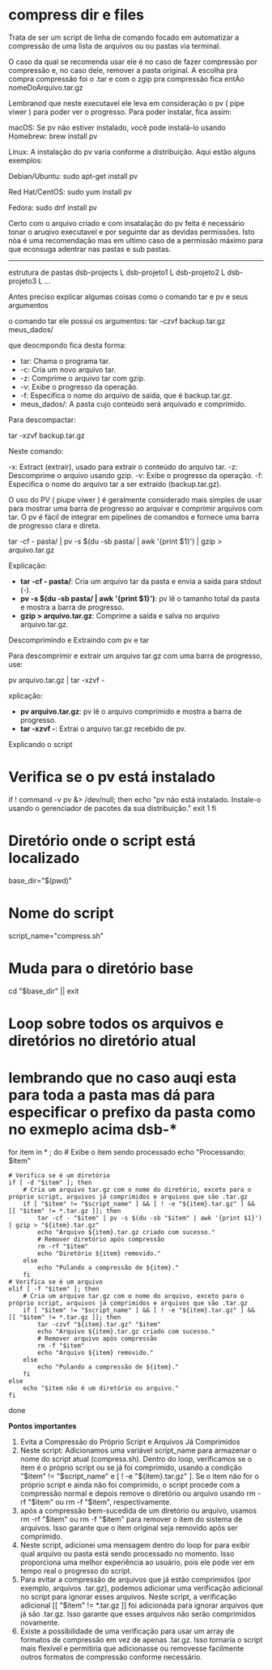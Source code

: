 # compress dir e files
Trata de ser um script de linha de comando focado em automatizar a compressão de uma lista de arquivos ou ou pastas via terminal. 

O caso da qual se recomenda usar ele é no caso de fazer compressão por compressão e, no caso dele, remover a pasta original. A escolha pra compra compressão foi o .tar e com o zgip pra compressão fica entÀo nomeDoArquivo.tar.gz

Lembranod que neste executavel ele leva em consideração o pv ( pipe viwer ) para poder ver o progresso. Para poder instalar, fica assim: 

macOS: Se pv não estiver instalado, você pode instalá-lo usando Homebrew:
brew install pv


Linux: A instalação do pv varia conforme a distribuição. Aqui estão alguns exemplos:

Debian/Ubuntu:
sudo apt-get install pv

Red Hat/CentOS:
sudo yum install pv

Fedora:
sudo dnf install pv

Certo com o arquivo criado e com insatalação do pv feita é necessário tonar o aruqivo executavel e por seguinte dar as devidas permissões. Isto nòa é uma recomendação mas em ultimo caso de a permissão máximo para que econsuga adentrar nas pastas e sub pastas.

-------------------------------------------------------

estrutura de pastas
dsb-projects
L dsb-projeto1
L dsb-projeto2
L dsb-projeto3
L ... 

Antes preciso explicar algumas coisas como o comando tar e pv e seus argumentos

o comando tar ele possui os argumentos:
tar -czvf backup.tar.gz meus_dados/

que deocmpondo fica desta forma: 

- tar: Chama o programa tar.
- -c: Cria um novo arquivo tar.
- -z: Comprime o arquivo tar com gzip.
- -v: Exibe o progresso da operação.
- -f: Especifica o nome do arquivo de saída, que é backup.tar.gz.
- meus_dados/: A pasta cujo conteúdo será arquivado e comprimido.

Para descompactar:

tar -xzvf backup.tar.gz

Neste comando:

-x: Extract (extrair), usado para extrair o conteúdo do arquivo tar.
-z: Descomprime o arquivo usando gzip.
-v: Exibe o progresso da operação.
-f: Especifica o nome do arquivo tar a ser extraído (backup.tar.gz).


O uso do PV ( piupe viwer ) é geralmente considerado mais simples de usar para mostrar uma barra de progresso ao arquivar e comprimir arquivos com tar. O pv é fácil de integrar em pipelines de comandos e fornece uma barra de progresso clara e direta.

tar -cf - pasta/ | pv -s $(du -sb pasta/ | awk '{print $1}') | gzip > arquivo.tar.gz

Explicação:

- **tar -cf - pasta/**: Cria um arquivo tar da pasta e envia a saída para stdout (-).
- **pv -s $(du -sb pasta/ | awk '{print $1}')**: pv lê o tamanho total da pasta e mostra a barra de progresso.
- **gzip > arquivo.tar.gz**: Comprime a saída e salva no arquivo arquivo.tar.gz.


Descomprimindo e Extraindo com pv e tar

Para descomprimir e extrair um arquivo tar.gz com uma barra de progresso, use:

pv arquivo.tar.gz | tar -xzvf -

xplicação:

- **pv arquivo.tar.gz**: pv lê o arquivo comprimido e mostra a barra de progresso.
- **tar -xzvf -**: Extrai o arquivo tar.gz recebido de pv.





Explicando o script

# Verifica se o pv está instalado
if ! command -v pv &> /dev/null; then
    echo "pv não está instalado. Instale-o usando o gerenciador de pacotes da sua distribuição."
    exit 1
fi

# Diretório onde o script está localizado
base_dir="$(pwd)"

# Nome do script
script_name="compress.sh"

# Muda para o diretório base
cd "$base_dir" || exit

# Loop sobre todos os arquivos e diretórios no diretório atual
# lembrando que no caso auqi esta para toda a pasta mas dá para especificar o  prefixo da pasta como no exmeplo acima dsb-*
for item in * ; do 
    # Exibe o item sendo processado
    echo "Processando: $item"

    # Verifica se é um diretório
    if [ -d "$item" ]; then
        # Cria um arquivo tar.gz com o nome do diretório, exceto para o próprio script, arquivos já comprimidos e arquivos que são .tar.gz
        if [ "$item" != "$script_name" ] && [ ! -e "${item}.tar.gz" ] && [[ "$item" != *.tar.gz ]]; then
            tar -cf - "$item" | pv -s $(du -sb "$item" | awk '{print $1}') | gzip > "${item}.tar.gz"
            echo "Arquivo ${item}.tar.gz criado com sucesso."
            # Remover diretório após compressão
            rm -rf "$item"
            echo "Diretório ${item} removido."
        else
            echo "Pulando a compressão de ${item}."
        fi
    # Verifica se é um arquivo
    elif [ -f "$item" ]; then
        # Cria um arquivo tar.gz com o nome do arquivo, exceto para o próprio script, arquivos já comprimidos e arquivos que são .tar.gz
        if [ "$item" != "$script_name" ] && [ ! -e "${item}.tar.gz" ] && [[ "$item" != *.tar.gz ]]; then
            tar -czvf "${item}.tar.gz" "$item"
            echo "Arquivo ${item}.tar.gz criado com sucesso."
            # Remover arquivo após compressão
            rm -f "$item"
            echo "Arquivo ${item} removido."
        else
            echo "Pulando a compressão de ${item}."
        fi
    else
        echo "$item não é um diretório ou arquivo."
    fi
done

**Pontos importantes**

1. Evita a Compressão do Próprio Script e Arquivos Já Comprimidos
2. Neste script: Adicionamos uma variável script_name para armazenar o nome do script atual (compress.sh). Dentro do loop, verificamos se o item é o próprio script ou se já foi comprimido, usando a condição "$item" != "$script_name" e [ ! -e "${item}.tar.gz" ]. Se o item não for o próprio script e ainda não foi comprimido, o script procede com a compressão normal e depois remove o diretório ou arquivo usando rm -rf "$item" ou rm -f "$item", respectivamente.
3. após a compressão bem-sucedida de um diretório ou arquivo, usamos rm -rf "$item" ou rm -f "$item" para remover o item do sistema de arquivos. Isso garante que o item original seja removido após ser comprimido.
4. Neste script, adicionei uma mensagem dentro do loop for para exibir qual arquivo ou pasta está sendo processado no momento. Isso proporciona uma melhor experiência ao usuário, pois ele pode ver em tempo real o progresso do script.
5. Para evitar a compressão de arquivos que já estão comprimidos (por exemplo, arquivos .tar.gz), podemos adicionar uma verificação adicional no script para ignorar esses arquivos. Neste script, a verificação adicional [[ "$item" != *.tar.gz ]] foi adicionada para ignorar arquivos que já são .tar.gz. Isso garante que esses arquivos não serão comprimidos novamente.  
6. Existe a possibilidade de uma  verificação para usar um array de formatos de compressão em vez de apenas .tar.gz. Isso tornaria o script mais flexível e permitiria que adicionasse ou removesse facilmente outros formatos de compressão conforme necessário.


